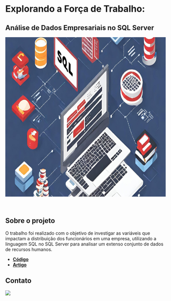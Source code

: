 <h1>Explorando a Força de Trabalho:</h1> 
<h2>Análise de Dados Empresariais no SQL Server</h2>

<p align="center">
  <img src="sql.jpg" height=500px>
</p>
<br/>

## Sobre o projeto

O trabalho foi realizado com o objetivo de investigar as variáveis que impactam a distribuição dos funcionários em uma empresa, utilizando a linguagem SQL no SQL Server para analisar um extenso conjunto de dados de recursos humanos.

* **[Código](https://github.com/nadinne94/employeedataset/blob/main/SQLQuery1.sql)**
* **[Artigo](https://www.linkedin.com/pulse/explorando-for%2525C3%2525A7a-de-trabalho-an%2525C3%2525A1lise-dados-sql-server-cavalcante%3FtrackingId=n24lA2JASMmn3PeYLNCCEg%253D%253D/?trackingId=n24lA2JASMmn3PeYLNCCEg%3D%3D)**

## Contato
<div>
  <a href="https://www.linkedin.com/in/nadinne-cavalcante/" target="_blank"><img src="https://img.shields.io/badge/-LinkedIn-%230077B5?style=for-the-badge&logo=linkedin&logoColor=white" target="_blank"></a>
</div>

